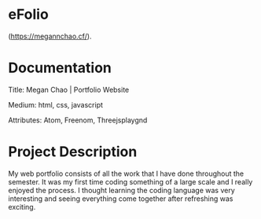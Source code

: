# eFolio
(https://megannchao.cf/).


# Documentation
Title: Megan Chao | Portfolio Website

Medium: html, css, javascript

Attributes: Atom, Freenom, Threejsplaygnd

# Project Description
My web portfolio consists of all the work that I have done throughout the semester. It was my first time coding something of a large scale and I really enjoyed the process. I thought learning the coding language was very interesting and seeing everything come together after refreshing was exciting. 
